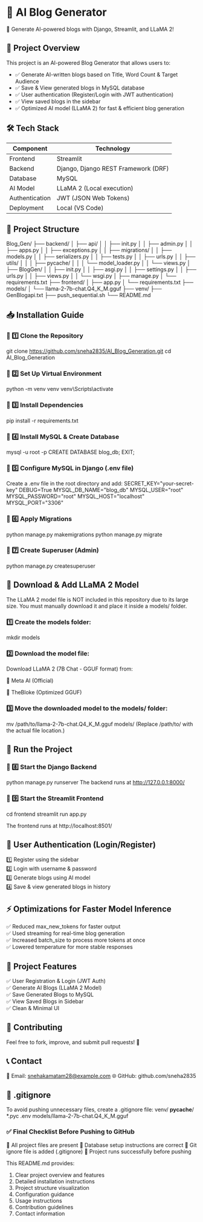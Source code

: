 # 📝 AI Blog Generator

🚀 Generate AI-powered blogs with Django, Streamlit, and LLaMA 2!

## 🎯 Project Overview

This project is an AI-powered Blog Generator that allows users to:
- ✅ Generate AI-written blogs based on Title, Word Count & Target Audience
- ✅ Save & View generated blogs in MySQL database
- ✅ User authentication (Register/Login with JWT authentication)
- ✅ View saved blogs in the sidebar
- ✅ Optimized AI model (LLaMA 2) for fast & efficient blog generation

## 🛠 Tech Stack

| Component               | Technology                          |
|-------------------------|-------------------------------------|
| Frontend                | Streamlit                           |
| Backend                 | Django, Django REST Framework (DRF) |
| Database                | MySQL                               |
| AI Model                | LLaMA 2 (Local execution)           |
| Authentication          | JWT (JSON Web Tokens)               |
| Deployment              | Local (VS Code)                     |

## 📂 Project Structure

Blog_Gen/
├── backend/
│ ├── api/
│ │ ├── init.py
│ │ ├── admin.py
│ │ ├── apps.py
│ │ ├── exceptions.py
│ │ ├── migrations/
│ │ ├── models.py
│ │ ├── serializers.py
│ │ ├── tests.py
│ │ ├── urls.py
│ │ ├── utils/
│ │ │ ├── pycache/
│ │ │ └── model_loader.py
│ │ └── views.py
│ ├── BlogGen/
│ │ ├── init.py
│ │ ├── asgi.py
│ │ ├── settings.py
│ │ ├── urls.py
│ │ ├── views.py
│ │ └── wsgi.py
│ ├── manage.py
│ └── requirements.txt
├── frontend/
│ ├── app.py
│ └── requirements.txt
├── models/
│ └── llama-2-7b-chat.Q4_K_M.gguf
├── venv/
├── GenBlogapi.txt
├── push_sequential.sh
└── README.md


## 📥 Installation Guide

### 🔹 1️⃣ Clone the Repository

git clone https://github.com/sneha2835/AI_Blog_Generation.git
cd AI_Blog_Generation

### 🔹 2️⃣ Set Up Virtual Environment

python -m venv venv
venv\Scripts\activate

### 🔹 3️⃣ Install Dependencies

pip install -r requirements.txt

### 🔹 4️⃣ Install MySQL & Create Database

mysql -u root -p
CREATE DATABASE blog_db;
EXIT;

### 🔹 5️⃣ Configure MySQL in Django (.env file)

Create a .env file in the root directory and add:
SECRET_KEY="your-secret-key"
DEBUG=True
MYSQL_DB_NAME="blog_db"
MYSQL_USER="root"
MYSQL_PASSWORD="root"
MYSQL_HOST="localhost"
MYSQL_PORT="3306"

### 🔹 6️⃣ Apply Migrations

python manage.py makemigrations
python manage.py migrate

### 🔹 7️⃣ Create Superuser (Admin)

python manage.py createsuperuser


## 📌 Download & Add LLaMA 2 Model
The LLaMA 2 model file is NOT included in this repository due to its large size. You must manually download it and place it inside a models/ folder.

### 1️⃣ Create the models folder:

mkdir models

### 2️⃣ Download the model file:
Download LLaMA 2 (7B Chat - GGUF format) from:

🔗 Meta AI (Official)

🔗 TheBloke (Optimized GGUF)

### 3️⃣ Move the downloaded model to the models/ folder:

mv /path/to/llama-2-7b-chat.Q4_K_M.gguf models/
(Replace /path/to/ with the actual file location.)


## 🏃 Run the Project

### 🔹 8️⃣ Start the Django Backend

python manage.py runserver
The backend runs at http://127.0.0.1:8000/

### 🔹 9️⃣ Start the Streamlit Frontend

cd frontend
streamlit run app.py

The frontend runs at http://localhost:8501/


## 🔑 User Authentication (Login/Register)
1️⃣ Register using the sidebar  
2️⃣ Login with username & password  
3️⃣ Generate blogs using AI model  
4️⃣ Save & view generated blogs in history  

## ⚡ Optimizations for Faster Model Inference
✅ Reduced max_new_tokens for faster output  
✅ Used streaming for real-time blog generation  
✅ Increased batch_size to process more tokens at once  
✅ Lowered temperature for more stable responses  

## 🎯 Project Features
✅ User Registration & Login (JWT Auth)  
✅ Generate AI Blogs (LLaMA 2 Model)  
✅ Save Generated Blogs to MySQL  
✅ View Saved Blogs in Sidebar  
✅ Clean & Minimal UI  

## 🤝 Contributing
Feel free to fork, improve, and submit pull requests! 🚀

## 📞 Contact
📧 Email: snehakamatam28@example.com
🌐 GitHub: github.com/sneha2835


## 📌 .gitignore
To avoid pushing unnecessary files, create a .gitignore file:
venv/
__pycache__/
*.pyc
.env
models/llama-2-7b-chat.Q4_K_M.gguf

### ✅ Final Checklist Before Pushing to GitHub
🔲 All project files are present
🔲 Database setup instructions are correct
🔲 Git ignore file is added (.gitignore)
🔲 Project runs successfully before pushing


This README.md provides:
1. Clear project overview and features
2. Detailed installation instructions
3. Project structure visualization
4. Configuration guidance
5. Usage instructions
6. Contribution guidelines
7. Contact information
